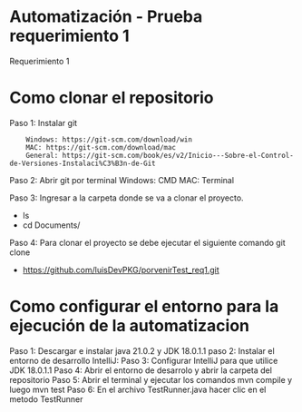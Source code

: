 # Automatización - Prueba requerimiento 1
Requerimiento 1

# Como clonar el repositorio
Paso 1: Instalar git 

        Windows: https://git-scm.com/download/win 
        MAC: https://git-scm.com/download/mac 
        General: https://git-scm.com/book/es/v2/Inicio---Sobre-el-Control-de-Versiones-Instalaci%C3%B3n-de-Git

Paso 2: Abrir git por terminal Windows: CMD MAC: Terminal

Paso 3: Ingresar a la carpeta donde se va a clonar el proyecto.

- ls
- cd Documents/

Paso 4: Para clonar el proyecto se debe ejecutar el siguiente comando git clone
- https://github.com/luisDevPKG/porvenirTest_req1.git

# Como configurar el entorno para la ejecución de la automatizacion
Paso 1: Descargar e instalar java 21.0.2 y JDK 18.0.1.1
paso 2: Instalar el entorno de desarrollo IntelliJ:
Paso 3: Configurar IntelliJ para que utilice JDK 18.0.1.1
Paso 4: Abrir el entorno de desarrolo y abrir la carpeta del repositorio
Paso 5: Abrir el terminal y ejecutar los comandos mvn compile y luego mvn test
Paso 6: En el archivo TestRunner.java hacer clic en el metodo TestRunner